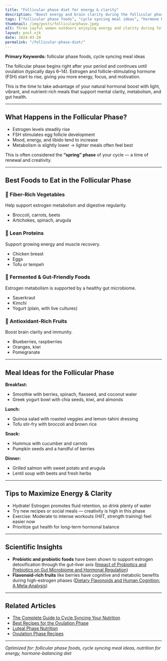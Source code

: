 ```yaml
---
title: "Follicular phase diet for energy & clarity"
description: "Boost energy and brain clarity during the follicular phase with these hormone-supportive foods and meal ideas. Learn what to eat during days 6–14 of your cycle"
tags: ["follicular phase foods", "cycle syncing meal ideas", "hormone health"]
thumbnail: /img/posts/follicularphase.jpeg
alt: Three joyful women outdoors enjoying energy and clarity during follicular phase
layout: post.njk
date: 2024-03-20
permalink: "/follicular-phase-diet/"
---
```


**Primary Keywords:** follicular phase foods, cycle syncing meal ideas

The follicular phase begins right after your period and continues until ovulation (typically days 6–14). Estrogen and follicle-stimulating hormone (FSH) start to rise, giving you more energy, focus, and motivation.

This is the time to take advantage of your natural hormonal boost with light, vibrant, and nutrient-rich meals that support mental clarity, metabolism, and gut health.

---

## What Happens in the Follicular Phase?

- Estrogen levels steadily rise  
- FSH stimulates egg follicle development  
- Mood, energy, and libido tend to increase  
- Metabolism is slightly lower → lighter meals often feel best

This is often considered the **“spring” phase** of your cycle — a time of renewal and creativity.

---

## Best Foods to Eat in the Follicular Phase

### 🥬 Fiber-Rich Vegetables  
Help support estrogen metabolism and digestive regularity.

- Broccoli, carrots, beets  
- Artichokes, spinach, arugula

### 🥚 Lean Proteins  
Support growing energy and muscle recovery.

- Chicken breast  
- Eggs  
- Tofu or tempeh

### 🥒 Fermented & Gut-Friendly Foods  
Estrogen metabolism is supported by a healthy gut microbiome.

- Sauerkraut  
- Kimchi  
- Yogurt (plain, with live cultures)

### 🍇 Antioxidant-Rich Fruits  
Boost brain clarity and immunity.

- Blueberries, raspberries  
- Oranges, kiwi  
- Pomegranate

---

## Meal Ideas for the Follicular Phase

**Breakfast:**  
- Smoothie with berries, spinach, flaxseed, and coconut water  
- Greek yogurt bowl with chia seeds, kiwi, and almonds

**Lunch:**  
- Quinoa salad with roasted veggies and lemon-tahini dressing  
- Tofu stir-fry with broccoli and brown rice

**Snack:**  
- Hummus with cucumber and carrots  
- Pumpkin seeds and a handful of berries

**Dinner:**  
- Grilled salmon with sweet potato and arugula  
- Lentil soup with beets and fresh herbs

---

## Tips to Maximize Energy & Clarity

- Hydrate! Estrogen promotes fluid retention, so drink plenty of water  
- Try new recipes or social meals — creativity is high in this phase  
- Exercise: Moderate to intense workouts (HIIT, strength training) feel easier now  
- Prioritize gut health for long-term hormonal balance

---

## Scientific Insights

- **Prebiotic and probiotic foods** have been shown to support estrogen detoxification through the gut–liver axis ([Impact of Probiotics and Prebiotics on Gut Microbiome and Hormonal Regulation](https://www.mdpi.com/2624-5647/6/4/56))  
- **Flavonoid-rich fruits** like berries have cognitive and metabolic benefits during high-estrogen phases ([Dietary Flavonoids and Human Cognition: A Meta‐Analysis](https://pmc.ncbi.nlm.nih.gov/articles/PMC9787524/))

---

## Related Articles

- [The Complete Guide to Cycle Syncing Your Nutrition](/cycle-syncing-diet-guide)  
- [Best Recipes for the Ovulation Phase](/ovulation-phase-recipes)  
- [Luteal Phase Nutrition](/luteal-phase-nutrition)
- [Ovulation Phase Recipes](/ovulation-phase-recipes)

---

*Optimized for: follicular phase foods, cycle syncing meal ideas, nutrition for energy, hormone-balancing diet*

